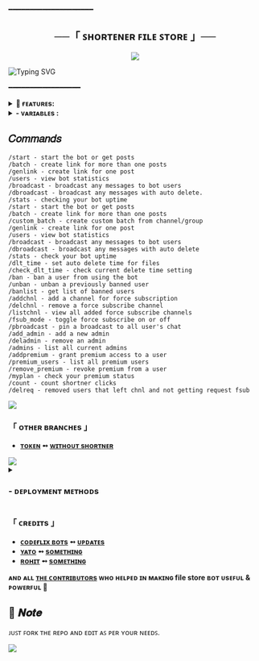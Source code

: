 ━━━━━━━━━━━━━━━━━━━━

<h2 align="center">
    ──「 ꜱʜᴏʀᴛᴇɴᴇʀ ꜰɪʟᴇ ꜱᴛᴏʀᴇ 」──
</h2>

<p align="center">
  <img src="https://files.catbox.moe/5o6qbm.jpg">
</p>


![Typing SVG](https://readme-typing-svg.herokuapp.com/?lines=SHORTNER+SHARING+BOT!;CREATED+BY+REALM+BOTS!;A+ADVANCE+BOT+WITH+COOL+FEATURE!)
</p>

 ━━━━━━━━━━━━━━━━━



<details><summary><b>📌 ғᴇᴀᴛᴜʀᴇs:</b></summary>

<b>🚀 Key Features:</b>

• <b>Batch & Custom Batch Links:</b> Create links for one or multiple posts easily using <code>/batch</code> & <code>/custom_batch</code>  
• <b>Link Generator:</b> Instantly generate direct links with <code>/genlink</code>  
• <b>Broadcast Tools:</b> Send messages or media to all users using <code>/broadcast</code>, <code>/dbroadcast</code>, or <code>/pbroadcast</code>  
• <b>Auto File Deletion:</b> Control auto-delete with <code>/dlt_time</code> & <code>/check_dlt_time</code>  
• <b>User Management:</b> Ban/unban users and view banlist via <code>/ban</code>, <code>/unban</code>, and <code>/banlist</code>  
• <b>Multi Force Subscription:</b> Add, delete, and manage multiple Force Sub channels with <code>/addchnl</code>, <code>/delchnl</code>, <code>/listchnl</code>  
• <b>Admin Control:</b> Add or remove admins with <code>/add_admin</code>, <code>/deladmin</code>, and view list via <code>/admins</code>  
• <b>Premium System:</b> Manage premium users using <code>/addpremium</code>, <code>/remove_premium</code>, <code>/premium_users</code>, <code>/myplan</code>  
• <b>Bot Analytics:</b> Get stats and uptime via <code>/stats</code>, user info with <code>/users</code>, and database count via <code>/count</code>  
• <b>Deployment Ready:</b> Easily deploy on <b>Heroku</b> or <b>Koyeb</b> in minutes  
• <b>Token Verification:</b> Enable or disable optional secure access  

<b>✨ More features & enhancements coming soon...</b>
</details>


<details><summary><b> - ᴠᴀʀɪᴀʙʟᴇs :</b></summary>
  
## ᴠᴀʀɪᴀʙʟᴇs
* `API_HASH` Your API Hash from my.telegram.org
* `APP_ID` Your API ID from my.telegram.org
* `TG_BOT_TOKEN` Your bot token from @BotFather
* `OWNER_ID` Must enter Your Telegram Id
* `CHANNEL_ID` Your Channel ID eg:- -100xxxxxxxx
* `DATABASE_URL` Your mongo db url
* `DATABASE_NAME` Your mongo db session name
* `ADMINS` Optional: A space separated list of user_ids of Admins, they can only create links
* `START_MESSAGE` Optional: start message of bot, use HTML and <a href='https://github.com/codeflix-bots/filestore/blob/master/README.md#start_message'>fillings</a>
* `PROTECT_CONTENT` Optional: True if you need to prevent files from forwarding

### Token Variables

* `SHORTLINK_URL` = Your shortner Url ( ex. "inshorturl.com")
* `SHORTLINK_API` = Your shortner API (ex. "PUIAQBIFrydvLhIzAOeGV8yZppu")
</details>

## 𝐶𝑜𝑚𝑚𝑎𝑛𝑑𝑠

```
/start - start the bot or get posts
/batch - create link for more than one posts
/genlink - create link for one post
/users - view bot statistics
/broadcast - broadcast any messages to bot users
/dbroadcast - broadcast any messages with auto delete.
/stats - checking your bot uptime
/start - start the bot or get posts  
/batch - create link for more than one posts  
/custom_batch - create custom batch from channel/group  
/genlink - create link for one post  
/users - view bot statistics  
/broadcast - broadcast any messages to bot users  
/dbroadcast - broadcast any messages with auto delete  
/stats - check your bot uptime  
/dlt_time - set auto delete time for files  
/check_dlt_time - check current delete time setting  
/ban - ban a user from using the bot  
/unban - unban a previously banned user  
/banlist - get list of banned users  
/addchnl - add a channel for force subscription  
/delchnl - remove a force subscribe channel  
/listchnl - view all added force subscribe channels  
/fsub_mode - toggle force subscribe on or off  
/pbroadcast - pin a broadcast to all user's chat 
/add_admin - add a new admin  
/deladmin - remove an admin  
/admins - list all current admins  
/addpremium - grant premium access to a user  
/premium_users - list all premium users  
/remove_premium - revoke premium from a user  
/myplan - check your premium status  
/count - count shortner clicks  
/delreq - removed users that left chnl and not getting request fsub
```

<img src="https://user-images.githubusercontent.com/73097560/115834477-dbab4500-a447-11eb-908a-139a6edaec5c.gif">

<h3>「 ᴏᴛʜᴇʀ ʙʀᴀɴᴄʜᴇs 」
</h3>

- <b>[ᴛᴏᴋᴇɴ](https://github.com/Codeflix-Bots/FileStore/tree/token)  ➻  [ᴡɪᴛʜᴏᴜᴛ sʜᴏʀᴛɴᴇʀ](https://github.com/Codeflix-Bots/FileStore/tree/Master) </b>

<img src="https://user-images.githubusercontent.com/73097560/115834477-dbab4500-a447-11eb-908a-139a6edaec5c.gif">


<details>
<summary><h3>
- <b> ᴅᴇᴘʟᴏʏᴍᴇɴᴛ ᴍᴇᴛʜᴏᴅs </b>
</h3></summary>
<h3 align="center">
    ─「 ᴅᴇᴩʟᴏʏ ᴏɴ ʜᴇʀᴏᴋᴜ 」─
</h3>

<p align="center"><a href="https://heroku.com/deploy?template=https://github.com/Codeflix-Bots/FileStore">
  <img src="https://www.herokucdn.com/deploy/button.svg" alt="Deploy On Heroku">
</a></p>
<h3 align="center">
    ─「 ᴅᴇᴩʟᴏʏ ᴏɴ ᴋᴏʏᴇʙ 」─
</h3>
<p align="center"><a href="https://app.koyeb.com/deploy?type=git&repository=github.com/Codeflix-Bots/FileStore&branch=master&name=master">
  <img src="https://www.koyeb.com/static/images/deploy/button.svg" alt="Deploy On Koyeb">
</a></p>
<h3 align="center">
    ─「 ᴅᴇᴩʟᴏʏ ᴏɴ ʀᴀɪʟᴡᴀʏ 」─
</h3>
<p align="center"><a href="https://railway.app/deploy?template=https://github.com/Codeflix-Bots/FileStore">
     <img height="45px" src="https://railway.app/button.svg">
</a></p>
<h3 align="center">
    ─「 ᴅᴇᴩʟᴏʏ ᴏɴ ʀᴇɴᴅᴇʀ 」─
</h3>
<p align="center"><a href="https://render.com/deploy?repo=https://github.com/Codeflix-Bots/FileStore">
<img src="https://render.com/images/deploy-to-render-button.svg" alt="Deploy to Render">
</a></p>
<h3 align="center">
    ─「 ᴅᴇᴩʟᴏʏ ᴏɴ ᴠᴘs 」─
</h3>
<p>
<pre>
git clone https://github.com/Codeflix-Bots/FileStore
# Install Packages
pip3 install -U -r requirements.txt
Edit info.py with variables as given below then run bot
python3 bot.py
</pre>
</p>
</details>

<h3>「 ᴄʀᴇᴅɪᴛs 」
</h3>

- <b>[ᴄᴏᴅᴇғʟɪx ʙᴏᴛs](https://t.me/codeflix_bots)  ➻  [ᴜᴘᴅᴀᴛᴇs](https://t.me/codeflix_bots) </b>
- <b>[ʏᴀᴛᴏ](https://github.com/sewxiy)  ➻  [sᴏᴍᴇᴛʜɪɴɢ](https://t.me/cosmic_freak) </b>
- <b>[ʀᴏʜɪᴛ](https://github.com/rohit3607)  ➻  [sᴏᴍᴇᴛʜɪɴɢ](https://t.me/FILE_SHARINGBOTS/17) </b>
 
<b>ᴀɴᴅ ᴀʟʟ [ᴛʜᴇ ᴄᴏɴᴛʀɪʙᴜᴛᴏʀs](https://telegram.me/codeflix-bots) ᴡʜᴏ ʜᴇʟᴩᴇᴅ ɪɴ ᴍᴀᴋɪɴɢ file store ʙᴏᴛ ᴜsᴇꜰᴜʟ & ᴩᴏᴡᴇʀꜰᴜʟ 🖤 </b>

## 📌  𝑵𝒐𝒕𝒆

ᴊᴜꜱᴛ ꜰᴏʀᴋ ᴛʜᴇ ʀᴇᴘᴏ ᴀɴᴅ ᴇᴅɪᴛ ᴀꜱ ᴘᴇʀ ʏᴏᴜʀ ɴᴇᴇᴅꜱ.

<img src="https://user-images.githubusercontent.com/73097560/115834477-dbab4500-a447-11eb-908a-139a6edaec5c.gif">
